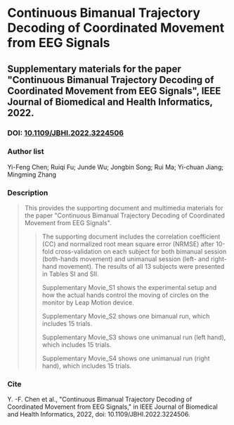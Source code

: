 # Continuous Bimanual Trajectory Decoding of Coordinated Movement from EEG Signals
## Supplementary materials for the paper "Continuous Bimanual Trajectory Decoding of Coordinated Movement from EEG Signals", IEEE Journal of Biomedical and Health Informatics, 2022.
### DOI: [10.1109/JBHI.2022.3224506](10.1109/JBHI.2022.3224506)
### Author list
Yi-Feng Chen;
Ruiqi Fu;
Junde Wu;
Jongbin Song;
Rui Ma;
Yi-chuan Jiang;
Mingming Zhang
### Description
>This provides the supporting document and multimedia materials for the paper "Continuous Bimanual Trajectory Decoding of Coordinated Movement from EEG Signals". 
>>The supporting document includes the correlation coefficient (CC) and normalized root mean square error (NRMSE) after 10-fold cross-validation on each subject for both bimanual session (both-hands movement) and unimanual session (left- and right-hand movement). The results of all 13 subjects were presented in Tables SI and SII.
>>
>>Supplementary Movie_S1 shows the experimental setup and how the actual hands control the moving of circles on the monitor by Leap Motion device.
>>
>>Supplementary Movie_S2 shows one bimanual run, which includes 15 trials.
>>
>>Supplementary Movie_S3 shows one unimanual run (left hand), which includes 15 trials.
>>
>>Supplementary Movie_S4 shows one unimanual run (right hand), which includes 15 trials.

### Cite
Y. -F. Chen et al., "Continuous Bimanual Trajectory Decoding of Coordinated Movement from EEG Signals," in IEEE Journal of Biomedical and Health Informatics, 2022, doi: 10.1109/JBHI.2022.3224506.
